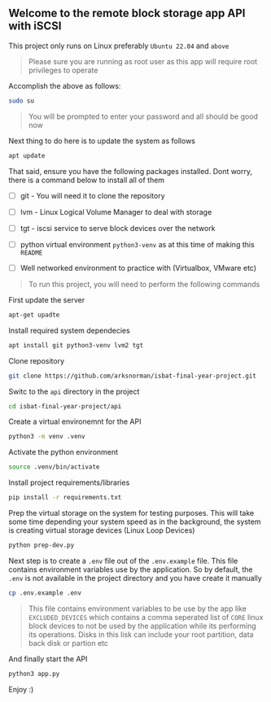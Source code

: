
Welcome to the remote block storage app API with iSCSI
------

This project only runs on Linux preferably `Ubuntu 22.04` and `above`


> Please sure you are running as root user as this app will require root privileges to operate 

Accomplish the above as follows:

```bash
sudo su
```
> You will be prompted to enter your password and all should be good now

Next thing to do here is to update the system as follows
```bash
apt update
```

That said, ensure you have the following packages installed. Dont worry, there is a command below to install all of them
- [ ] git - You will need it to clone the repository 
- [ ] lvm - Linux Logical Volume Manager to deal with storage
- [ ] tgt - iscsi service to serve block devices over the network
- [ ] python virtual environment `python3-venv` as at this time of making this `README`
- [ ] Well networked environment to practice with (Virtualbox, VMware etc)



> To run this project, you will need to perform the following commands

First update the server  

```bash
apt-get upadte
```

Install required system dependecies
```bash
apt install git python3-venv lvm2 tgt
```

Clone repository
```bash
git clone https://github.com/arksnorman/isbat-final-year-project.git
```

Switc to the `api` directory in the project

```bash
cd isbat-final-year-project/api
```

Create a virtual environemnt for the API
```bash
python3 -m venv .venv
```

Activate the python environment
```bash
source .venv/bin/activate
```

Install project requirements/libraries
```bash
pip install -r requirements.txt
```

Prep the virtual storage on the system for testing purposes. This will take some time depending your system speed as in the background, the system is creating virtual storage devices (Linux Loop Devices)
```bash
python prep-dev.py
```

Next step is to create a `.env` file out of the `.env.example` file. This file contains environment variables use by the application. So by default, the `.env` is not available in the project directory and you have create it manually
```bash
cp .env.example .env
```
> This file contains environment variables to be use by the app like `EXCLUDED_DEVICES` which contains a comma seperated list of `CORE` linux block devices to not be used by the application while its performing its operations. Disks in this lisk can include your root partition, data back disk or partion etc

And finally start the API
```bash
python3 app.py
```

Enjoy :)
